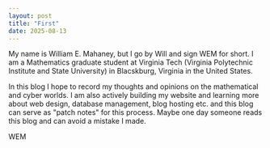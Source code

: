```yaml
---
layout: post
title: "First"
date: 2025-08-13
---
```


My name is William E. Mahaney, but I go by Will and sign WEM for short. I am a Mathematics graduate student at Virginia Tech (Virginia Polytechnic Institute and State University) in Blacskburg, Virginia in the United States. 

In this blog I hope to record my thoughts and opinions on the mathematical and cyber worlds. I am also actively building my website and learning more about web design, database management, blog hosting etc. and this blog can serve as "patch notes" for this process. Maybe one day someone reads this blog and can avoid a mistake I made.

WEM
